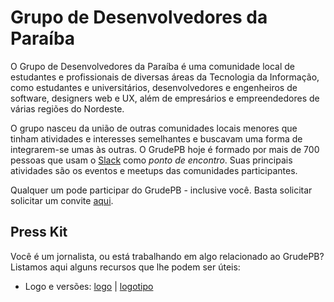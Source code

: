 # Grupo de Desenvolvedores da Paraíba

O Grupo de Desenvolvedores da Paraíba é uma comunidade local de estudantes e
profissionais de diversas áreas da Tecnologia da Informação, como estudantes e
universitários, desenvolvedores e engenheiros de software, designers web e UX,
além de empresários e empreendedores de várias regiões do Nordeste.

O grupo nasceu da união de outras comunidades locais menores que tinham
atividades e interesses semelhantes e buscavam uma forma de integrarem-se umas
às outras. O GrudePB hoje é formado por mais de 700 pessoas que usam o
[Slack](https://slack.com) como _ponto de encontro_. Suas principais atividades
são os eventos e meetups das comunidades participantes.

Qualquer um pode participar do GrudePB - inclusive você. Basta solicitar
solicitar um convite [aqui](http://grudepb.herokuapp.com).


## Press Kit

Você é um jornalista, ou está trabalhando em algo relacionado ao GrudePB? Listamos aqui alguns recursos que lhe podem ser úteis:

* Logo e versões: <a href="https://github.com/GrudePB/grudepb.github.io/blob/master/media/grudepb-brand.svg" target="_blank">logo</a> | <a href="https://github.com/GrudePB/grudepb.github.io/blob/master/media/grudepb-brand-name.svg" target="_blank">logotipo</a> 

